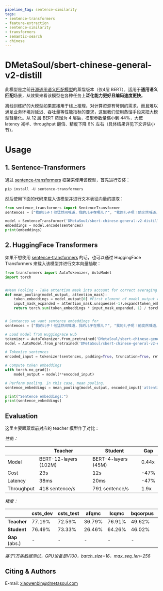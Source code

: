 ```yaml
---
pipeline_tag: sentence-similarity
tags:
- sentence-transformers
- feature-extraction
- sentence-similarity
- transformers
- semantic-search
- chinese
---
```


# DMetaSoul/sbert-chinese-general-v2-distill

此模型是之前[开源通用语义匹配模型](https://huggingface.co/DMetaSoul/sbert-chinese-general-v2)的蒸馏版本（仅4层 BERT），适用于**通用语义匹配**场景，从效果来看该模型在各种任务上**泛化能力更好且编码速度更快**。

离线训练好的大模型如果直接用于线上推理，对计算资源有苛刻的需求，而且难以满足业务环境对延迟、吞吐量等性能指标的要求，这里我们使用蒸馏手段来把大模型轻量化。从 12 层 BERT 蒸馏为 4 层后，模型参数量缩小到 44%，大概 latency 减半、throughput 翻倍、精度下降 6% 左右（具体结果详见下文评估小节）。

# Usage

## 1. Sentence-Transformers

通过  [sentence-transformers](https://www.SBERT.net) 框架来使用该模型，首先进行安装：

```
pip install -U sentence-transformers
```

然后使用下面的代码来载入该模型并进行文本表征向量的提取：

```python
from sentence_transformers import SentenceTransformer
sentences = ["我的儿子！他猛然间喊道，我的儿子在哪儿？", "我的儿子呢！他突然喊道，我的儿子在哪里？"]

model = SentenceTransformer('DMetaSoul/sbert-chinese-general-v2-distill')
embeddings = model.encode(sentences)
print(embeddings)
```

## 2. HuggingFace Transformers

如果不想使用   [sentence-transformers](https://www.SBERT.net) 的话，也可以通过 HuggingFace Transformers 来载入该模型并进行文本向量抽取：

```python
from transformers import AutoTokenizer, AutoModel
import torch


#Mean Pooling - Take attention mask into account for correct averaging
def mean_pooling(model_output, attention_mask):
    token_embeddings = model_output[0] #First element of model_output contains all token embeddings
    input_mask_expanded = attention_mask.unsqueeze(-1).expand(token_embeddings.size()).float()
    return torch.sum(token_embeddings * input_mask_expanded, 1) / torch.clamp(input_mask_expanded.sum(1), min=1e-9)


# Sentences we want sentence embeddings for
sentences = ["我的儿子！他猛然间喊道，我的儿子在哪儿？", "我的儿子呢！他突然喊道，我的儿子在哪里？"]

# Load model from HuggingFace Hub
tokenizer = AutoTokenizer.from_pretrained('DMetaSoul/sbert-chinese-general-v2-distill')
model = AutoModel.from_pretrained('DMetaSoul/sbert-chinese-general-v2-distill')

# Tokenize sentences
encoded_input = tokenizer(sentences, padding=True, truncation=True, return_tensors='pt')

# Compute token embeddings
with torch.no_grad():
    model_output = model(**encoded_input)

# Perform pooling. In this case, mean pooling.
sentence_embeddings = mean_pooling(model_output, encoded_input['attention_mask'])

print("Sentence embeddings:")
print(sentence_embeddings)
```

## Evaluation

这里主要跟蒸馏前对应的 teacher 模型作了对比：

*性能：*

|            | Teacher               | Student             | Gap   |
| ---------- | --------------------- | ------------------- | ----- |
| Model      | BERT-12-layers (102M) | BERT-4-layers (45M) | 0.44x |
| Cost       | 23s                   | 12s                 | -47%  |
| Latency    | 38ms                  | 20ms                | -47%  |
| Throughput | 418 sentence/s        | 791 sentence/s      | 1.9x  |

*精度：*

|                | **csts_dev** | **csts_test** | **afqmc** | **lcqmc** | **bqcorpus** | **pawsx** | **xiaobu** | **Avg** |
| -------------- | ------------ | ------------- | --------- | --------- | ------------ | --------- | ---------- | ------- |
| **Teacher**    | 77.19%       | 72.59%        | 36.79%    | 76.91%    | 49.62%       | 16.24%    | 63.15%     | 56.07%  |
| **Student**    | 76.49%       | 73.33%        | 26.46%    | 64.26%    | 46.02%       | 11.83%    | 52.45%     | 50.12%  |
| **Gap** (abs.) | -            | -             | -         | -         | -            | -         | -          | -5.95%  |

*基于1万条数据测试，GPU设备是V100，batch_size=16，max_seq_len=256*


## Citing & Authors

E-mail: xiaowenbin@dmetasoul.com